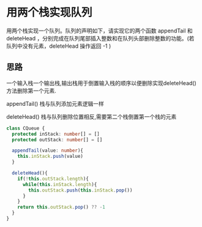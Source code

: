 # 用两个栈实现队列
用两个栈实现一个队列。队列的声明如下，请实现它的两个函数 appendTail 和 deleteHead ，分别完成在队列尾部插入整数和在队列头部删除整数的功能。(若队列中没有元素，deleteHead 操作返回 -1 )

## 思路
一个输入栈一个输出栈,输出栈用于倒置输入栈的顺序以便删除实现deleteHead()方法删除第一个元素.

appendTail()  栈与队列添加元素逻辑一样

deleteHead()  栈与队列删除位置相反,需要第二个栈倒置第一个栈的元素

``` Typescript
class CQueue {
  protected inStack: number[] = []
  protected outStack: number[] = []

  appendTail(value: number){
    this.inStack.push(value)
  }

  deleteHead(){
    if(!this.outStack.length){
      while(this.inStack.length){
        this.outStack.push(this.inStack.pop())
      }
    }
    return this.outStack.pop() ?? -1
  }
}
```